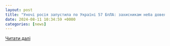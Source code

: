 ```yaml
---
layout: post
title: "Уночі росія запустила по Україні 57 БпЛА: захисникам неба довелося до обіду виловлювати ворожі дрони – Рубрика"
date: 2024-08-11 10:34:59 +0000
categories: [news]
---
```


[Читати далі](https://rubryka.com/2024/08/11/unochi-rosiya-zapustyla-po-ukrayini-57-bpla-zahysnykam-neba-dovelosya-do-obidu-vylovlyuvaty-vorozhi-drony/)

